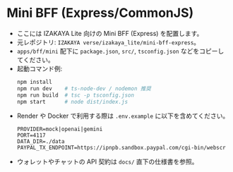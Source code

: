 # Mini BFF (Express/CommonJS)

- ここには IZAKAYA Lite 向けの Mini BFF (Express) を配置します。
- 元レポジトリ: `IZAKAYA verse/izakaya_lite/mini-bff-express`。
- `apps/bff/mini` 配下に `package.json`, `src/`, `tsconfig.json` などをコピーしてください。
- 起動コマンド例:
  ```bash
  npm install
  npm run dev    # ts-node-dev / nodemon 推奨
  npm run build  # tsc -p tsconfig.json
  npm start      # node dist/index.js
  ```
- Render や Docker で利用する際は `.env.example` に以下を含めてください。
  ```
  PROVIDER=mock|openai|gemini
  PORT=4117
  DATA_DIR=./data
  PAYPAL_TX_ENDPOINT=https://ipnpb.sandbox.paypal.com/cgi-bin/webscr
  ```
- ウォレットやチャットの API 契約は `docs/` 直下の仕様書を参照。
